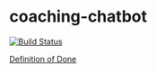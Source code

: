 # coaching-chatbot
[![Build Status](https://travis-ci.org/kehitysto/coaching-chatbot.svg?branch=dev)](https://travis-ci.org/kehitysto/coaching-chatbot)

[Definition of Done](doc/dod.md)
